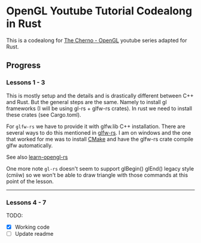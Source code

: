 # OpenGL Youtube Tutorial Codealong in Rust

This is a codealong for [The Cherno - OpenGL](https://youtube.com/playlist?list=PLlrATfBNZ98foTJPJ_Ev03o2oq3-GGOS2) youtube series adapted for Rust.

## Progress

### Lessons 1 - 3

This is mostly setup and the details and is drastically different between C++ and Rust. But the general steps are the same. Namely to install gl frameworks (I will be using gl-rs + glfw-rs crates). In rust we need to install these crates (see Cargo.toml).

For `glfw-rs` we have to provide it with glfw.lib C++ installation. There are several ways to do this mentioned in [glfw-rs](https://github.com/PistonDevelopers/glfw-rs).
I am on windows and the one that worked for me was to install [CMake](https://cmake.org/download/) and have the glfw-rs crate compile glfw automatically.

See also [learn-opengl-rs](https://github.com/bwasty/learn-opengl-rs)

One more note `gl-rs` doesn't seem to support glBegin() glEnd() legacy style (cmiiw) so we won't be able to draw triangle with those commands at this point of the lesson.

---

### Lessons 4 - 7

TODO:

- [x] Working code
- [ ] Update readme
